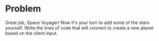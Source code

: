 # Problem
Great job, Space Voyager! Now it's your turn to add some of the stars yourself. Write the lines of code that will connect to create a new planet based on the client input.

